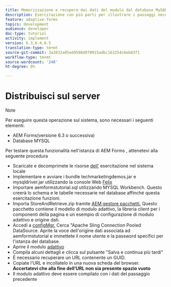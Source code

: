 ```yaml
---
title: Memorizzazione e recupero dei dati del modulo dal database MySQL
description: Esercitazione con più parti per illustrare i passaggi necessari per memorizzare e recuperare i dati dei moduli
feature: adaptive-forms
topics: development
audience: developer
doc-type: tutorial
activity: implement
version: 6.3,6.4,6.5
translation-type: tm+mt
source-git-commit: 3a3832a05ed9598d970915adbc163254c6eb83f1
workflow-type: tm+mt
source-wordcount: '248'
ht-degree: 0%

---
```



# Distribuisci sul server

>[!NOTE]
>
>Per eseguire questa operazione sul sistema, sono necessari i seguenti elementi:
>
>*  AEM Forms(versione 6.3 o successiva)
>* Database MYSQL


Per testare questa funzionalità nell&#39;istanza di AEM Forms , attenetevi alla seguente procedura

* Scaricate e decomprimete le risorse [dell’](assets/store-retrieve-form-data.zip) esercitazione nel sistema locale
* Implementare e avviare i bundle techmarketingdemos.jar e mysqldriver.jar utilizzando la console Web [Felix](http://localhost:4502/system/console/configMgr)
* Importare aemformstutorial.sql utilizzando MYSQL Workbench. Questo creerà lo schema e le tabelle necessarie nel database affinché questa esercitazione funzioni.
* Importa StoreAndRetrieve.zip tramite [AEM gestore pacchetti.](http://localhost:4502/crx/packmgr/index.jsp) Questo pacchetto contiene il modello di modulo adattivo, la libreria client per i componenti della pagina e un esempio di configurazione di modulo adattivo e origine dati.
* Accedi a [configMgr.](http://localhost:4502/system/console/configMgr) Cerca &quot;Apache Sling Connection Pooled DataSource. Aprite la voce dell&#39;origine dati associata ad aemformstutorial e immettete il nome utente e la password specifici per l&#39;istanza del database.
* Aprire il modulo [adattivo](http://localhost:4502/content/dam/formsanddocuments/demostoreandretrieveformdata/jcr:content?wcmmode=disabled)
* Compila alcuni dettagli e clicca sul pulsante &quot;Salva e continua più tardi&quot;
* È necessario recuperare un URL contenente un GUID.
* Copiate l’URL e incollatelo in una nuova scheda del browser. **Accertatevi che alla fine dell’URL non sia presente spazio vuoto**
* Il modulo adattivo deve essere compilato con i dati del passaggio precedente
